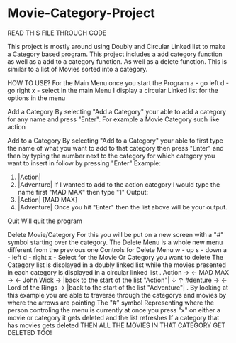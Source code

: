 # Movie-Category-Project
READ THIS FILE THROUGH CODE

This project is mostly around using Doubly and Circular Linked list to make a Category based program. This project includes a add category function as well as a add to a category function. As well as a delete function. This is similar to a list of Movies sorted into a category.

HOW TO USE?
For the Main Menu once you start the Program
a - go left 
d - go right 
x - select
In the main Menu I display a circular Linked list for the options in the menu

Add a Category
By selecting "Add a Category" your able to add a category for any name and press "Enter".
For example a Movie Category such like action


Add to a Category
By selecting "Add to a Category" your able to first type the name of what you want to add to that category then press "Enter"
and then by typing the number next to the category for which category you want to insert in follow by pressing "Enter"
Example:
1. |Action|    
2. |Adventure|
If I wanted to add to the action category I would type the name first "MAD MAX" then type "1"
Output:
1. |Action|  [MAD MAX]
2. |Adventure|
Once you hit "Enter" then the list above will be your output.

Quit
Will quit the program 

Delete Movie/Category
For this you will be put on a new screen with a "#" symbol starting over the category. The Delete Menu is a whole new menu different from the previous
one
Controls for Delete Menu
w - up
s - down
a - left
d - right
x - Select for the Movie Or Category you want to delete
The Category list is displayed in a doubly linked list while the movies presented in each category is displayed in a circular linked list
.
Action ->  <- MAD MAX ->  <- John Wick -> |back to the start of the list "Action"|
 ↓ ↑
#denture ->  <- Lord of the Rings -> |back to the start of the list "Adventure"|
 .
 By looking at this example you are able to traverse through the categorys and movies by where the arrows are pointing
 The "#" symbol Representing where the person controling the menu is currently at
 once you press "x" on either a movie or category it gets deleted and the list refreshes
 If a category that has movies gets deleted THEN ALL THE MOVIES IN THAT CATEGORY GET DELETED TOO!
